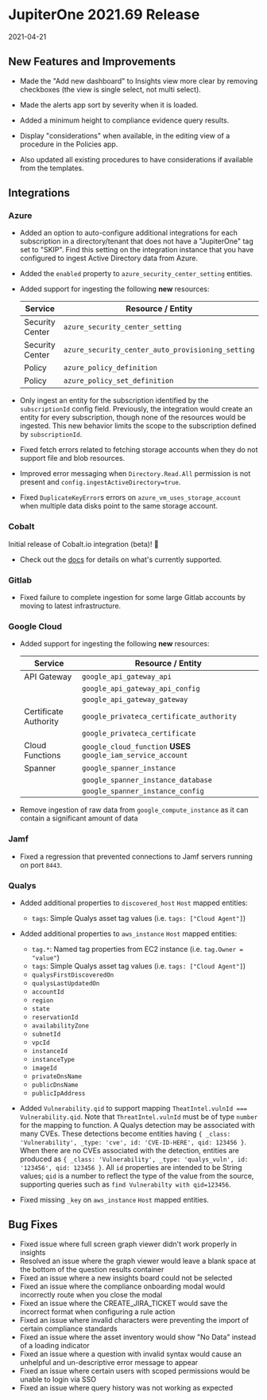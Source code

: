 # JupiterOne 2021.69 Release

2021-04-21

## New Features and Improvements

- Made the "Add new dashboard" to Insights view more clear by removing checkboxes (the view is single select, not multi select).

- Made the alerts app sort by severity when it is loaded.

- Added a minimum height to compliance evidence query results.

- Display "considerations" when available, in the editing view of a procedure in the Policies app.
 
- Also updated all existing procedures to have considerations if available from the templates.

## Integrations

### Azure

- Added an option to auto-configure additional integrations for each
  subscription in a directory/tenant that does not have a "JupiterOne" tag set
  to "SKIP". Find this setting on the integration instance that you have
  configured to ingest Active Directory data from Azure.
- Added the `enabled` property to `azure_security_center_setting` entities.
- Added support for ingesting the following **new** resources:

  | Service         | Resource / Entity                                 |
  | --------------- | ------------------------------------------------- |
  | Security Center | `azure_security_center_setting`                   |
  | Security Center | `azure_security_center_auto_provisioning_setting` |
  | Policy          | `azure_policy_definition`                         |
  | Policy          | `azure_policy_set_definition`                     |
  
- Only ingest an entity for the subscription identified by the `subscriptionId`
  config field. Previously, the integration would create an entity for every
  subscription, though none of the resources would be ingested. This new
  behavior limits the scope to the subscription defined by `subscriptionId`.
- Fixed fetch errors related to fetching storage accounts when they do not
  support file and blob resources.
- Improved error messaging when `Directory.Read.All` permission is not present
  and `config.ingestActiveDirectory=true`.
- Fixed `DuplicateKeyError`s errors on `azure_vm_uses_storage_account` when
  multiple data disks point to the same storage account.
  
### Cobalt

Initial release of Cobalt.io integration (beta)! 🎉
- Check out the
  [docs](../docs/integrations/cobalt/index.md)
  for details on what's currently supported.
  
### Gitlab

- Fixed failure to complete ingestion for some large Gitlab accounts by moving
  to latest infrastructure.
  
### Google Cloud

- Added support for ingesting the following **new** resources:

  | Service               | Resource / Entity                                             |
  | --------------------- | ------------------------------------------------------------- |
  | API Gateway           | `google_api_gateway_api`                                      |
  |                       | `google_api_gateway_api_config`                               |
  |                       | `google_api_gateway_gateway`                                  |
  | Certificate Authority | `google_privateca_certificate_authority`                      |
  |                       | `google_privateca_certificate`                                |
  | Cloud Functions       | `google_cloud_function` **USES** `google_iam_service_account` |
  | Spanner               | `google_spanner_instance`                                     |
  |                       | `google_spanner_instance_database`                            |
  |                       | `google_spanner_instance_config`                              |

- Remove ingestion of raw data from `google_compute_instance` as it can contain
  a significant amount of data
  
### Jamf

- Fixed a regression that prevented connections to Jamf servers running on port
  `8443`.
  
### Qualys

- Added additional properties to `discovered_host` `Host` mapped entities:
 
  - `tags`: Simple Qualys asset tag values (i.e. `tags: ["Cloud Agent"]`)

- Added additional properties to `aws_instance` `Host` mapped entities:
  - `tag.*`: Named tag properties from EC2 instance (i.e. `tag.Owner = "value"`)
  - `tags`: Simple Qualys asset tag values (i.e. `tags: ["Cloud Agent"]`)
  - `qualysFirstDiscoveredOn`
  - `qualysLastUpdatedOn`
  - `accountId`
  - `region`
  - `state`
  - `reservationId`
  - `availabilityZone`
  - `subnetId`
  - `vpcId`
  - `instanceId`
  - `instanceType`
  - `imageId`
  - `privateDnsName`
  - `publicDnsName`
  - `publicIpAddress`
- Added `Vulnerability.qid` to support mapping
  `TheatIntel.vulnId === Vulnerability.qid`. Note that `ThreatIntel.vulnId` must
  be of type `number` for the mapping to function.
  A Qualys detection may be associated with many CVEs. These detections become
  entities having
  `{ _class: 'Vulnerability', _type: 'cve', id: 'CVE-ID-HERE', qid: 123456 }`.
  When there are no CVEs associated with the detection, entities are produced as
  `{ _class: 'Vulnerability', _type: 'qualys_vuln', id: '123456', qid: 123456 }`.
  All `id` properties are intended to be String values; `qid` is a number to
  reflect the type of the value from the source, supporting queries such as
  `find Vulnerabilty with qid=123456`.
- Fixed missing `_key` on `aws_instance` `Host` mapped entities.

## Bug Fixes

- Fixed issue where full screen graph viewer didn't work properly in insights
- Resolved an issue where the graph viewer would leave a blank space at the bottom of the question results container
- Fixed an issue where a new insights board could not be selected
- Fixed an issue where the compliance onboarding modal would incorrectly route when you close the modal
- Fixed an issue where the CREATE_JIRA_TICKET would save the incorrect format when configuring a rule action
- Fixed an issue where invalid characters were preventing the import of certain compliance standards
- Fixed an issue where the asset inventory would show "No Data" instead of a loading indicator
- Fixed an issue where a question with invalid syntax would cause an unhelpful and un-descriptive error message to appear
- Fixed an issue where certain users with scoped permissions would be unable to login via SSO
- Fixed an issue where query history was not working as expected
